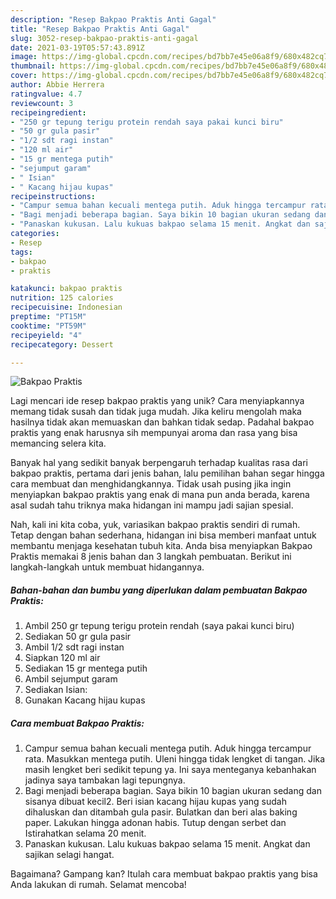 ```yaml
---
description: "Resep Bakpao Praktis Anti Gagal"
title: "Resep Bakpao Praktis Anti Gagal"
slug: 3052-resep-bakpao-praktis-anti-gagal
date: 2021-03-19T05:57:43.891Z
image: https://img-global.cpcdn.com/recipes/bd7bb7e45e06a8f9/680x482cq70/bakpao-praktis-foto-resep-utama.jpg
thumbnail: https://img-global.cpcdn.com/recipes/bd7bb7e45e06a8f9/680x482cq70/bakpao-praktis-foto-resep-utama.jpg
cover: https://img-global.cpcdn.com/recipes/bd7bb7e45e06a8f9/680x482cq70/bakpao-praktis-foto-resep-utama.jpg
author: Abbie Herrera
ratingvalue: 4.7
reviewcount: 3
recipeingredient:
- "250 gr tepung terigu protein rendah saya pakai kunci biru"
- "50 gr gula pasir"
- "1/2 sdt ragi instan"
- "120 ml air"
- "15 gr mentega putih"
- "sejumput garam"
- " Isian"
- " Kacang hijau kupas"
recipeinstructions:
- "Campur semua bahan kecuali mentega putih. Aduk hingga tercampur rata. Masukkan mentega putih. Uleni hingga tidak lengket di tangan. Jika masih lengket beri sedikit tepung ya. Ini saya menteganya kebanhakan jadinya saya tambakan lagi tepungnya."
- "Bagi menjadi beberapa bagian. Saya bikin 10 bagian ukuran sedang dan sisanya dibuat kecil2. Beri isian kacang hijau kupas yang sudah dihaluskan dan ditambah gula pasir. Bulatkan dan beri alas baking paper. Lakukan hingga adonan habis. Tutup dengan serbet dan Istirahatkan selama 20 menit."
- "Panaskan kukusan. Lalu kukuas bakpao selama 15 menit. Angkat dan sajikan selagi hangat."
categories:
- Resep
tags:
- bakpao
- praktis

katakunci: bakpao praktis 
nutrition: 125 calories
recipecuisine: Indonesian
preptime: "PT15M"
cooktime: "PT59M"
recipeyield: "4"
recipecategory: Dessert

---
```



![Bakpao Praktis](https://img-global.cpcdn.com/recipes/bd7bb7e45e06a8f9/680x482cq70/bakpao-praktis-foto-resep-utama.jpg)

Lagi mencari ide resep bakpao praktis yang unik? Cara menyiapkannya memang tidak susah dan tidak juga mudah. Jika keliru mengolah maka hasilnya tidak akan memuaskan dan bahkan tidak sedap. Padahal bakpao praktis yang enak harusnya sih mempunyai aroma dan rasa yang bisa memancing selera kita.



Banyak hal yang sedikit banyak berpengaruh terhadap kualitas rasa dari bakpao praktis, pertama dari jenis bahan, lalu pemilihan bahan segar hingga cara membuat dan menghidangkannya. Tidak usah pusing jika ingin menyiapkan bakpao praktis yang enak di mana pun anda berada, karena asal sudah tahu triknya maka hidangan ini mampu jadi sajian spesial.


Nah, kali ini kita coba, yuk, variasikan bakpao praktis sendiri di rumah. Tetap dengan bahan sederhana, hidangan ini bisa memberi manfaat untuk membantu menjaga kesehatan tubuh kita. Anda bisa menyiapkan Bakpao Praktis memakai 8 jenis bahan dan 3 langkah pembuatan. Berikut ini langkah-langkah untuk membuat hidangannya.

<!--inarticleads1-->

##### Bahan-bahan dan bumbu yang diperlukan dalam pembuatan Bakpao Praktis:

1. Ambil 250 gr tepung terigu protein rendah (saya pakai kunci biru)
1. Sediakan 50 gr gula pasir
1. Ambil 1/2 sdt ragi instan
1. Siapkan 120 ml air
1. Sediakan 15 gr mentega putih
1. Ambil sejumput garam
1. Sediakan  Isian:
1. Gunakan  Kacang hijau kupas




<!--inarticleads2-->

##### Cara membuat Bakpao Praktis:

1. Campur semua bahan kecuali mentega putih. Aduk hingga tercampur rata. Masukkan mentega putih. Uleni hingga tidak lengket di tangan. Jika masih lengket beri sedikit tepung ya. Ini saya menteganya kebanhakan jadinya saya tambakan lagi tepungnya.
1. Bagi menjadi beberapa bagian. Saya bikin 10 bagian ukuran sedang dan sisanya dibuat kecil2. Beri isian kacang hijau kupas yang sudah dihaluskan dan ditambah gula pasir. Bulatkan dan beri alas baking paper. Lakukan hingga adonan habis. Tutup dengan serbet dan Istirahatkan selama 20 menit.
1. Panaskan kukusan. Lalu kukuas bakpao selama 15 menit. Angkat dan sajikan selagi hangat.




Bagaimana? Gampang kan? Itulah cara membuat bakpao praktis yang bisa Anda lakukan di rumah. Selamat mencoba!
